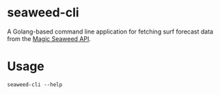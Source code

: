 # seaweed-cli

A Golang-based command line application for fetching surf forecast data from the [Magic Seaweed API](http://magicseaweed.com/developer/forecast-api).

# Usage

```
seaweed-cli --help
```
